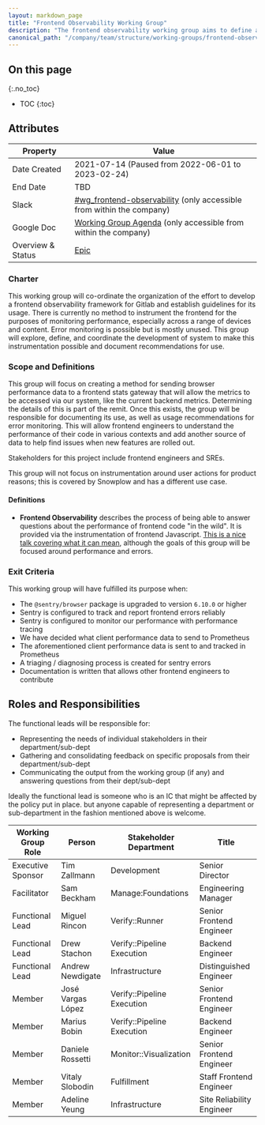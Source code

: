 ```yaml
---
layout: markdown_page
title: "Frontend Observability Working Group"
description: "The frontend observability working group aims to define and create a mechanism for frontend observability at GitLab"
canonical_path: "/company/team/structure/working-groups/frontend-observability/"
---
```


## On this page
{:.no_toc}

- TOC
{:toc}

## Attributes

| Property | Value |
|-|-|
| Date Created | 2021-07-14 (Paused from 2022-06-01 to 2023-02-24) |
| End Date | TBD |
| Slack | [#wg_frontend-observability](https://gitlab.slack.com/archives/C0265BTH1EV) (only accessible from within the company) |
| Google Doc | [Working Group Agenda](https://docs.google.com/document/d/1GuW6_IyYgSTi6IFI2adc3lrOJTfVoATkF2maZ5lToqg) (only accessible from within the company) |
| Overview & Status | [Epic](https://gitlab.com/groups/gitlab-org/-/epics/6584) |

### Charter

This working group will co-ordinate the organization of the effort to develop a frontend observability framework for Gitlab and establish guidelines for its usage. There is currently no method to instrument the frontend for the purposes of monitoring performance, especially across a range of devices and content. Error monitoring is possible but is mostly unused. This group will explore, define, and coordinate the development of system to make this instrumentation possible and document recommendations for use.

### Scope and Definitions

This group will focus on creating a method for sending browser performance data to a frontend stats gateway that will allow the metrics to be accessed via our system, like the current backend metrics. Determining the details of this is part of the remit. Once this exists, the group will be responsible for documenting its use, as well as usage recommendations for error monitoring. This will allow frontend engineers to understand the performance of their code in various contexts and add another source of data to help find issues when new features are rolled out.

Stakeholders for this project include frontend engineers and SREs.

This group will not focus on instrumentation around user actions for product reasons; this is covered by Snowplow and has a different use case.

#### Definitions
* **Frontend Observability** describes the process of being able to answer questions about the performance of frontend code "in the wild". It is provided via the instrumentation of frontend Javascript. [This is a nice talk covering what it can mean](https://www.youtube.com/watch?v=VA0b6v9vaEM), although the goals of this group will be focused around performance and errors.

### Exit Criteria

This working group will have fulfilled its purpose when:

* The `@sentry/browser` package is upgraded to version `6.10.0` or higher
* Sentry is configured to track and report frontend errors reliably
* Sentry is configured to monitor our performance with performance tracing
* We have decided what client performance data to send to Prometheus
* The aforementioned client performance data is sent to and tracked in Prometheus
* A triaging / diagnosing process is created for sentry errors
* Documentation is written that allows other frontend engineers to contribute

## Roles and Responsibilities

The functional leads will be responsible for:

* Representing the needs of individual stakeholders in their department/sub-dept
* Gathering and consolidating feedback on specific proposals from their department/sub-dept
* Communicating the output from the working group (if any) and answering questions from their dept/sub-dept

Ideally the functional lead is someone who is an IC that might be affected by the policy put in place. but anyone capable of representing a department or sub-department in the fashion mentioned above is welcome.

| Working Group Role | Person | Stakeholder Department | Title |
|-|-|-|-|
| Executive Sponsor | Tim Zallmann | Development | Senior Director |
| Facilitator | Sam Beckham | Manage:Foundations | Engineering Manager |
| Functional Lead | Miguel Rincon | Verify::Runner | Senior Frontend Engineer |
| Functional Lead | Drew Stachon | Verify::Pipeline Execution | Backend Engineer |
| Functional Lead | Andrew Newdigate | Infrastructure | Distinguished Engineer |
| Member | José Vargas López | Verify::Pipeline Execution | Senior Frontend Engineer |
| Member | Marius Bobin | Verify::Pipeline Execution | Backend Engineer |
| Member | Daniele Rossetti | Monitor::Visualization | Senior Frontend Engineer |
| Member | Vitaly Slobodin | Fulfillment | Staff Frontend Engineer |
| Member | Adeline Yeung | Infrastructure | Site Reliability Engineer |
